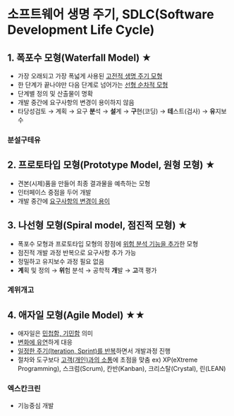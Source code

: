 # 소프트웨어 생명 주기, SDLC(Software Development Life Cycle)

## 1. 폭포수 모형(Waterfall Model) ★

- 가장 오래되고 가장 폭넓게 사용된 <u>고전적 생명 주기 모형</u>
- 한 단계가 끝나야만 다음 단계로 넘어가는 <u>선형 순차적 모형</u>
- 단계별 정의 및 산출물이 명확
- 개발 중간에 요구사항의 변경이 용이하지 않음
- 타당성검토 → 계획 → 요구 **분**석 → **설**계 → **구**현(코딩) → **테**스트(검사) → **유**지보수

### 분설구테유

## 2. 프로토타입 모형(Prototype Model, 원형 모형) ★

- 견본(시제)품을 만들어 최종 결과물을 예측하는 모형
- 인터페이스 중점을 두어 개발
- 개발 중간에 <u>요구사항의 변경이 용이</u>

## 3. 나선형 모형(Spiral model, 점진적 모형) ★

- 폭포수 모형과 프로토타입 모형의 장점에 <u>위험 분석 기능을 추가</u>한 모형
- 점진적 개발 과정 반복으로 요구사항 추가 가능
- 정밀하고 유지보수 과정 필요 없음
- **계**획 및 정의 → **위**험 분석 → 공학적 **개**발 → **고**객 평가

### 계위개고

## 4. 애자일 모형(Agile Model) ★★

- 애자일은 <u>민첩함, 기민함</u> 의미
- <u>변화에 유연</u>하게 대응
- <u>일정한 주기(Iteration, Sprint)를 반복</u>하면서 개발과정 진행
- 절차와 도구보다 <u>고객(개인)과의 소통</u>에 초점을 맞춤
ex) XP(eXtreme Programming), 스크럼(Scrum), 칸반(Kanban), 크리스탈(Crystal), 린(LEAN)

### 엑스칸크린

 + 기능중심 개발


